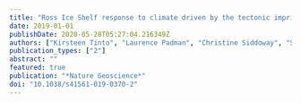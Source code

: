 ```yaml
---
title: "Ross Ice Shelf response to climate driven by the tectonic imprint on seafloor bathymetry"
date: 2019-01-01
publishDate: 2020-05-28T05:27:04.216349Z
authors: ["Kirsteen Tinto", "Laurence Padman", "Christine Siddoway", "Scott Springer", "Helen A. Fricker", "Indrani Das", "Fabio Caratori Tontini", "David Porter", "Nicholas Frearson", "Susan Howard", "Matthew R. Siegfried", "et al."]
publication_types: ["2"]
abstract: ""
featured: true
publication: "*Nature Geoscience*"
doi: "10.1038/s41561-019-0370-2"
---
```


